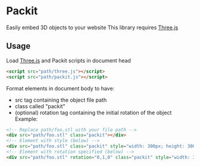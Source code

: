 # Packit
Easily embed 3D objects to your website
This library requires [Three.js](https://threejs.org/)

## Usage
Load [Three.js](https://threejs.org/) and Packit scripts in document head
```html
<script src="path/three.js"></script>
<script src="path/packit.js"></script>
```
Format elements in document body to have:
* src tag containing the object file path
* class called "packit"
* (optional) rotation tag containing the initial rotation of the object
Example:
```html
<!-- Replace path/foo.stl with your file path -->
<div src="path/foo.stl" class="packit"></div>
<!-- Element with style (below) -->
<div src="path/foo.stl" class="packit" style="width: 300px; height: 300px;"></div>
<!-- Element with rotation specified (below) -->
<div src="path/foo.stl" rotation="0,1,0" class="packit" style="width: 300px; height: 300px;"></div>
```
